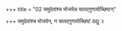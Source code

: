 +++
title = "02 समुदेतांश्च भोजयेन्न चातद्गुणायोच्छिष्टन्"

+++
समुदेतांश्च भोजयेन्, न चातद्गुणायोच्छिष्टं दद्युः २
